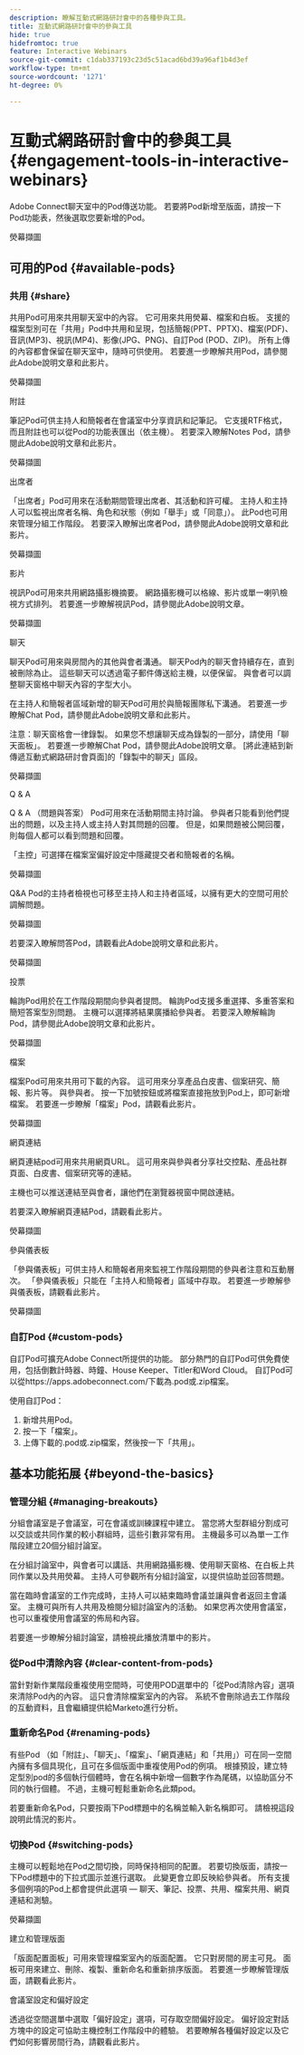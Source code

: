 ```yaml
---
description: 瞭解互動式網路研討會中的各種參與工具。
title: 互動式網路研討會中的參與工具
hide: true
hidefromtoc: true
feature: Interactive Webinars
source-git-commit: c1dab337193c23d5c51acad6bd39a96af1b4d3ef
workflow-type: tm+mt
source-wordcount: '1271'
ht-degree: 0%

---
```


# 互動式網路研討會中的參與工具 {#engagement-tools-in-interactive-webinars}

Adobe Connect聊天室中的Pod傳送功能。 若要將Pod新增至版面，請按一下Pod功能表，然後選取您要新增的Pod。

熒幕擷圖

## 可用的Pod {#available-pods}

### 共用 {#share}

共用Pod可用來共用聊天室中的內容。 它可用來共用熒幕、檔案和白板。 支援的檔案型別可在「共用」Pod中共用和呈現，包括簡報(PPT、PPTX)、檔案(PDF)、音訊(MP3)、視訊(MP4)、影像(JPG、PNG)、自訂Pod (POD、ZIP)。 所有上傳的內容都會保留在聊天室中，隨時可供使用。 若要進一步瞭解共用Pod，請參閱此Adobe說明文章和此影片。

熒幕擷圖

附註

筆記Pod可供主持人和簡報者在會議室中分享資訊和記筆記。 它支援RTF格式，而且附註也可以從Pod的功能表匯出（依主機）。 若要深入瞭解Notes Pod，請參閱此Adobe說明文章和此影片。

熒幕擷圖

出席者

「出席者」Pod可用來在活動期間管理出席者、其活動和許可權。 主持人和主持人可以監視出席者名稱、角色和狀態（例如「舉手」或「同意」）。 此Pod也可用來管理分組工作階段。 若要深入瞭解出席者Pod，請參閱此Adobe說明文章和此影片。

熒幕擷圖

影片

視訊Pod可用來共用網路攝影機摘要。 網路攝影機可以格線、影片或單一喇叭檢視方式排列。 若要進一步瞭解視訊Pod，請參閱此Adobe說明文章。

熒幕擷圖

聊天

聊天Pod可用來與房間內的其他與會者溝通。 聊天Pod內的聊天會持續存在，直到被刪除為止。 這些聊天可以透過電子郵件傳送給主機，以便保留。 與會者可以調整聊天窗格中聊天內容的字型大小。

在主持人和簡報者區域新增的聊天Pod可用於與簡報團隊私下溝通。 若要進一步瞭解Chat Pod，請參閱此Adobe說明文章和此影片。

注意：聊天窗格會一律錄製。 如果您不想讓聊天成為錄製的一部分，請使用「聊天面板」。 若要進一步瞭解Chat Pod，請參閱此Adobe說明文章。 [將此連結到新傳遞互動式網路研討會頁面]的「錄製中的聊天」區段。

熒幕擷圖

Q &amp; A

Q &amp; A （問題與答案） Pod可用來在活動期間主持討論。 參與者只能看到他們提出的問題，以及主持人或主持人對其問題的回覆。 但是，如果問題被公開回覆，則每個人都可以看到問題和回覆。

「主控」可選擇在檔案室偏好設定中隱藏提交者和簡報者的名稱。

熒幕擷圖

Q&amp;A Pod的主持者檢視也可移至主持人和主持者區域，以擁有更大的空間可用於調解問題。

熒幕擷圖

若要深入瞭解問答Pod，請觀看此Adobe說明文章和此影片。

熒幕擷圖

投票

輪詢Pod用於在工作階段期間向參與者提問。 輪詢Pod支援多重選擇、多重答案和簡短答案型別問題。 主機可以選擇將結果廣播給參與者。 若要深入瞭解輪詢Pod，請參閱此Adobe說明文章和此影片。

熒幕擷圖

檔案

檔案Pod可用來共用可下載的內容。 這可用來分享產品白皮書、個案研究、簡報、影片等。 與參與者。 按一下加號按鈕或將檔案直接拖放到Pod上，即可新增檔案。 若要進一步瞭解「檔案」Pod，請觀看此影片。

熒幕擷圖

網頁連結

網頁連結pod可用來共用網頁URL。 這可用來與參與者分享社交控點、產品社群頁面、白皮書、個案研究等的連結。

主機也可以推送連結至與會者，讓他們在瀏覽器視窗中開啟連結。

若要深入瞭解網頁連結Pod，請觀看此影片。

熒幕擷圖

參與儀表板

「參與儀表板」可供主持人和簡報者用來監視工作階段期間的參與者注意和互動層次。 「參與儀表板」只能在「主持人和簡報者」區域中存取。 若要進一步瞭解參與儀表板，請觀看此影片。

熒幕擷圖

### 自訂Pod {#custom-pods}

自訂Pod可擴充Adobe Connect所提供的功能。 部分熱門的自訂Pod可供免費使用，包括倒數計時器、時鐘、House Keeper、Titler和Word Cloud。 自訂Pod可以從https://apps.adobeconnect.com/下載為.pod或.zip檔案。

使用自訂Pod：

1. 新增共用Pod。
1. 按一下「檔案」。
1. 上傳下載的.pod或.zip檔案，然後按一下「共用」。

## 基本功能拓展 {#beyond-the-basics}

### 管理分組 {#managing-breakouts}

分組會議室是子會議室，可在會議或訓練課程中建立。 當您將大型群組分割成可以交談或共同作業的較小群組時，這些引數非常有用。 主機最多可以為單一工作階段建立20個分組討論室。

在分組討論室中，與會者可以講話、共用網路攝影機、使用聊天窗格、在白板上共同作業以及共用熒幕。 主持人可參觀所有分組討論室，以提供協助並回答問題。

當在臨時會議室的工作完成時，主持人可以結束臨時會議並讓與會者返回主會議室。 主機可與所有人共用及檢閱分組討論室內的活動。 如果您再次使用會議室，也可以重複使用會議室的佈局和內容。

若要進一步瞭解分組討論室，請檢視此播放清單中的影片。

### 從Pod中清除內容 {#clear-content-from-pods}

當針對新作業階段重複使用空間時，可使用POD選單中的「從Pod清除內容」選項來清除Pod內的內容。 這只會清除檔案室內的內容。 系統不會刪除過去工作階段的互動資料，且會繼續提供給Marketo進行分析。

### 重新命名Pod {#renaming-pods}

有些Pod （如「附註」、「聊天」、「檔案」、「網頁連結」和「共用」）可在同一空間內擁有多個具現化，且可在多個版面中重複使用Pod的例項。 根據預設，建立特定型別pod的多個執行個體時，會在名稱中新增一個數字作為尾碼，以協助區分不同的執行個體。 不過，主機可輕鬆重新命名此類pod。

若要重新命名Pod，只要按兩下Pod標題中的名稱並輸入新名稱即可。 請檢視這段說明此情況的影片。

### 切換Pod {#switching-pods}

主機可以輕鬆地在Pod之間切換，同時保持相同的配置。 若要切換版面，請按一下Pod標題中的下拉式圖示並進行選取。 此變更會立即反映給參與者。 所有支援多個例項的Pod上都會提供此選項 — 聊天、筆記、投票、共用、檔案共用、網頁連結和測驗。

熒幕擷圖

建立和管理版面

「版面配置面板」可用來管理檔案室內的版面配置。 它只對房間的房主可見。 面板可用來建立、刪除、複製、重新命名和重新排序版面。 若要進一步瞭解管理版面，請觀看此影片。

會議室設定和偏好設定

透過從空間選單中選取「偏好設定」選項，可存取空間偏好設定。 偏好設定對話方塊中的設定可協助主機控制工作階段中的體驗。 若要瞭解各種偏好設定以及它們如何影響房間行為，請觀看此影片。
